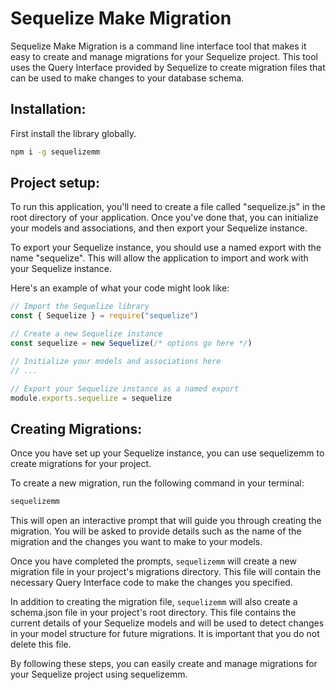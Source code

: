 # Sequelize Make Migration

Sequelize Make Migration is a command line interface tool that makes it easy to create and manage migrations for your Sequelize project. This tool uses the Query Interface provided by Sequelize to create migration files that can be used to make changes to your database schema.

## Installation:

First install the library globally.

```bash
npm i -g sequelizemm
```

## Project setup:

To run this application, you'll need to create a file called "sequelize.js" in the root directory of your application. Once you've done that, you can initialize your models and associations, and then export your Sequelize instance.

To export your Sequelize instance, you should use a named export with the name "sequelize". This will allow the application to import and work with your Sequelize instance.

Here's an example of what your code might look like:

```js
// Import the Sequelize library
const { Sequelize } = require("sequelize")

// Create a new Sequelize instance
const sequelize = new Sequelize(/* options go here */)

// Initialize your models and associations here
// ...

// Export your Sequelize instance as a named export
module.exports.sequelize = sequelize
```

## Creating Migrations:

Once you have set up your Sequelize instance, you can use sequelizemm to create migrations for your project.

To create a new migration, run the following command in your terminal:

```bash
sequelizemm
```

This will open an interactive prompt that will guide you through creating the migration. You will be asked to provide details such as the name of the migration and the changes you want to make to your models.

Once you have completed the prompts, `sequelizemm` will create a new migration file in your project's migrations directory. This file will contain the necessary Query Interface code to make the changes you specified.

In addition to creating the migration file, `sequelizemm` will also create a schema.json file in your project's root directory. This file contains the current details of your Sequelize models and will be used to detect changes in your model structure for future migrations. It is important that you do not delete this file.

By following these steps, you can easily create and manage migrations for your Sequelize project using sequelizemm.
